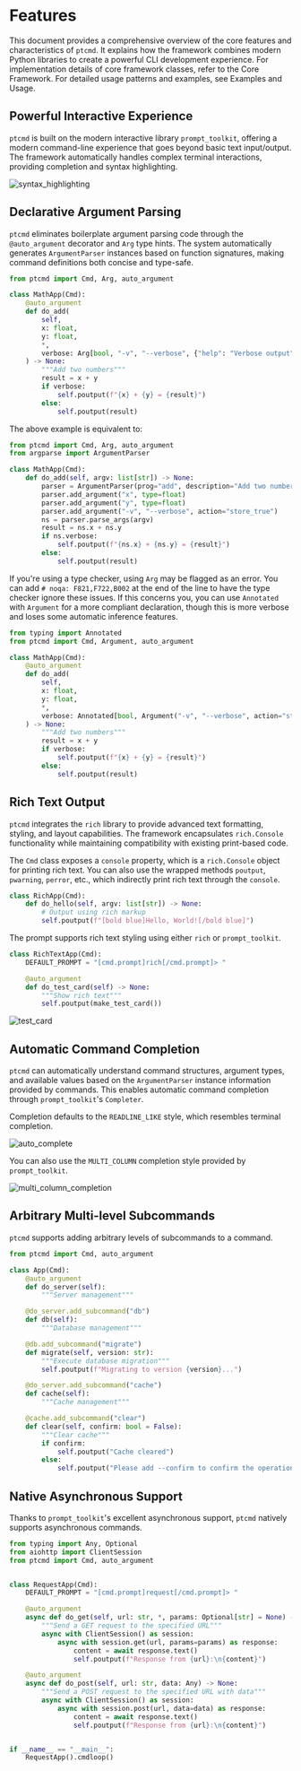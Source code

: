 # Features

This document provides a comprehensive overview of the core features and characteristics of `ptcmd`. It explains how the framework combines modern Python libraries to create a powerful CLI development experience. For implementation details of core framework classes, refer to the Core Framework. For detailed usage patterns and examples, see Examples and Usage.

## Powerful Interactive Experience

`ptcmd` is built on the modern interactive library `prompt_toolkit`, offering a modern command-line experience that goes beyond basic text input/output. The framework automatically handles complex terminal interactions, providing completion and syntax highlighting.

![syntax_highlighting](/ptcmd/assets/syntax-highlighting.png)

## Declarative Argument Parsing

`ptcmd` eliminates boilerplate argument parsing code through the `@auto_argument` decorator and `Arg` type hints. The system automatically generates `ArgumentParser` instances based on function signatures, making command definitions both concise and type-safe.

```python linenums="1"
from ptcmd import Cmd, Arg, auto_argument

class MathApp(Cmd):
    @auto_argument
    def do_add(
        self, 
        x: float, 
        y: float,
        *,
        verbose: Arg[bool, "-v", "--verbose", {"help": "Verbose output"}] = False
    ) -> None:
        """Add two numbers"""
        result = x + y
        if verbose:
            self.poutput(f"{x} + {y} = {result}")
        else:
            self.poutput(result)
```

The above example is equivalent to:

```python linenums="1"
from ptcmd import Cmd, Arg, auto_argument
from argparse import ArgumentParser

class MathApp(Cmd):
    def do_add(self, argv: list[str]) -> None:
        parser = ArgumentParser(prog="add", description="Add two numbers")
        parser.add_argument("x", type=float)
        parser.add_argument("y", type=float)
        parser.add_argument("-v", "--verbose", action="store_true")
        ns = parser.parse_args(argv)
        result = ns.x + ns.y
        if ns.verbose:
            self.poutput(f"{ns.x} + {ns.y} = {result}")
        else:
            self.poutput(result)
```

If you're using a type checker, using `Arg` may be flagged as an error. You can add `# noqa: F821,F722,B002` at the end of the line to have the type checker ignore these issues. If this concerns you, you can use `Annotated` with `Argument` for a more compliant declaration, though this is more verbose and loses some automatic inference features.

```python linenums="1"
from typing import Annotated
from ptcmd import Cmd, Argument, auto_argument

class MathApp(Cmd):
    @auto_argument
    def do_add(
        self, 
        x: float, 
        y: float,
        *,
        verbose: Annotated[bool, Argument("-v", "--verbose", action="store_true")] = False
    ) -> None:
        """Add two numbers"""
        result = x + y
        if verbose:
            self.poutput(f"{x} + {y} = {result}")
        else:
            self.poutput(result)
```

## Rich Text Output

`ptcmd` integrates the `rich` library to provide advanced text formatting, styling, and layout capabilities. The framework encapsulates `rich.Console` functionality while maintaining compatibility with existing print-based code.

The `Cmd` class exposes a `console` property, which is a `rich.Console` object for printing rich text. You can also use the wrapped methods `poutput`, `pwarning`, `perror`, etc., which indirectly print rich text through the `console`.

```python linenums="1"
class RichApp(Cmd):
    def do_hello(self, argv: list[str]) -> None:
        # Output using rich markup
        self.poutput(f"[bold blue]Hello, World![/bold blue]")
```

The prompt supports rich text styling using either `rich` or `prompt_toolkit`.

```python linenums="1"
class RichTextApp(Cmd):
    DEFAULT_PROMPT = "[cmd.prompt]rich[/cmd.prompt]> "

    @auto_argument
    def do_test_card(self) -> None:
        """Show rich text"""
        self.poutput(make_test_card())
```

![test_card](/ptcmd/assets/test_card.png)

## Automatic Command Completion

`ptcmd` can automatically understand command structures, argument types, and available values based on the `ArgumentParser` instance information provided by commands. This enables automatic command completion through `prompt_toolkit`'s `Completer`.

Completion defaults to the `READLINE_LIKE` style, which resembles terminal completion.

![auto_complete](/ptcmd/assets/completion.png)

You can also use the `MULTI_COLUMN` completion style provided by `prompt_toolkit`.

![multi_column_completion](/ptcmd/assets/multi_column_completion.png)

## Arbitrary Multi-level Subcommands

`ptcmd` supports adding arbitrary levels of subcommands to a command.

```python linenums="1"
from ptcmd import Cmd, auto_argument

class App(Cmd):
    @auto_argument
    def do_server(self):
        """Server management"""

    @do_server.add_subcommand("db")
    def db(self):
        """Database management"""

    @db.add_subcommand("migrate")
    def migrate(self, version: str):
        """Execute database migration"""
        self.poutput(f"Migrating to version {version}...")

    @do_server.add_subcommand("cache")
    def cache(self):
        """Cache management"""

    @cache.add_subcommand("clear")
    def clear(self, confirm: bool = False):
        """Clear cache"""
        if confirm:
            self.poutput("Cache cleared")
        else:
            self.poutput("Please add --confirm to confirm the operation")
```

## Native Asynchronous Support

Thanks to `prompt_toolkit`'s excellent asynchronous support, `ptcmd` natively supports asynchronous commands.

```python linenums="1"
from typing import Any, Optional
from aiohttp import ClientSession
from ptcmd import Cmd, auto_argument


class RequestApp(Cmd):
    DEFAULT_PROMPT = "[cmd.prompt]request[/cmd.prompt]> "

    @auto_argument
    async def do_get(self, url: str, *, params: Optional[str] = None) -> None:
        """Send a GET request to the specified URL"""
        async with ClientSession() as session:
            async with session.get(url, params=params) as response:
                content = await response.text()
                self.poutput(f"Response from {url}:\n{content}")

    @auto_argument
    async def do_post(self, url: str, data: Any) -> None:
        """Send a POST request to the specified URL with data"""
        async with ClientSession() as session:
            async with session.post(url, data=data) as response:
                content = await response.text()
                self.poutput(f"Response from {url}:\n{content}")


if __name__ == "__main__":
    RequestApp().cmdloop()
```
